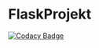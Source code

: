 # FlaskProjekt

[![Codacy Badge](https://api.codacy.com/project/badge/Grade/5d924b1518ad4cc4b87314bb73714feb)](https://app.codacy.com/gh/SPL21GL/BB_FlaskProjekt?utm_source=github.com&utm_medium=referral&utm_content=SPL21GL/BB_FlaskProjekt&utm_campaign=Badge_Grade_Settings)